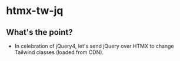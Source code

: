 # htmx-tw-jq

## What's the point?
- In celebration of jQuery4, let's send jQuery over HTMX to change Tailwind classes (loaded from CDN).  
